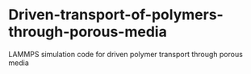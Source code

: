 # Driven-transport-of-polymers-through-porous-media
LAMMPS simulation code for driven polymer transport through porous media
